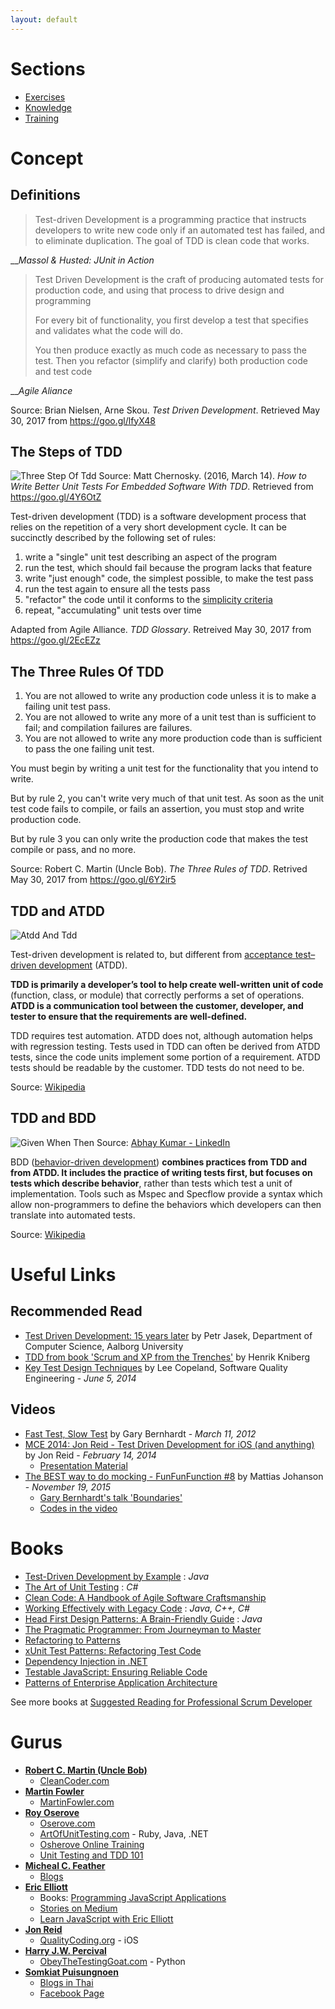 ```yaml
---
layout: default
---
```


# Sections
- [Exercises](exercises)
- [Knowledge](knowledge)
- [Training](training)

# Concept

## Definitions

> Test-driven Development is a programming practice that instructs developers to write new code only if an automated test has failed, and to eliminate duplication. The goal of TDD is clean code that works.

__*Massol & Husted: JUnit in Action*

> Test Driven Development is the craft of producing automated tests for production code, and using that process to drive design and programming
> 
> For every bit of functionality, you first develop a test that specifies and validates what the code will do.
> 
> You then produce exactly as much code as necessary to pass the test. Then you refactor (simplify and clarify) both production code and test code

__*Agile Aliance*

Source: Brian Nielsen, Arne Skou. *Test Driven Development*. Retrieved May 30, 2017 from https://goo.gl/lfyX48

## The Steps of TDD

![Three Step Of Tdd](/uploads/tdd/three-step-of-tdd.png "Three Step Of Tdd")
    Source: Matt Chernosky. (2016, March 14). *How to Write Better Unit Tests For Embedded Software With TDD*. Retrieved from https://goo.gl/4Y6OtZ

Test-driven development (TDD) is a software development process that relies on the repetition of a very short development cycle. It can be succinctly described by the following set of rules:

1. write a "single" unit test describing an aspect of the program
2. run the test, which should fail because the program lacks that feature
3. write "just enough" code, the simplest possible, to make the test pass
4. run the test again to ensure all the tests pass
5. "refactor" the code until it conforms to the [simplicity criteria](https://www.agilealliance.org/glossary/rules-of-simplicity/)
6. repeat, "accumulating" unit tests over time


Adapted from Agile Alliance. *TDD Glossary*. Retreived May 30, 2017 from https://goo.gl/2EcEZz

## The Three Rules Of TDD

1. You are not allowed to write any production code unless it is to make a failing unit test pass.
2. You are not allowed to write any more of a unit test than is sufficient to fail; and compilation failures are failures.
3. You are not allowed to write any more production code than is sufficient to pass the one failing unit test.

You must begin by writing a unit test for the functionality that you intend to write.

But by rule 2, you can't write very much of that unit test. As soon as the unit test code fails to compile, or fails an assertion, you must stop and write production code.

But by rule 3 you can only write the production code that makes the test compile or pass, and no more.

Source: Robert C. Martin (Uncle Bob). *The Three Rules of TDD*. Retrived May 30, 2017 from https://goo.gl/6Y2ir5

## TDD and ATDD

![Atdd And Tdd](/uploads/tdd/atdd-and-tdd.png "Atdd And Tdd")

Test-driven development is related to, but different from [acceptance test–driven development](https://en.wikipedia.org/wiki/Acceptance_test%E2%80%93driven_development) (ATDD).

**TDD is primarily a developer’s tool to help create well-written unit of code** (function, class, or module) that correctly performs a set of operations. **ATDD is a communication tool between the customer, developer, and tester to ensure that the requirements are well-defined.**

TDD requires test automation. ATDD does not, although automation helps with regression testing. Tests used in TDD can often be derived from ATDD tests, since the code units implement some portion of a requirement. ATDD tests should be readable by the customer. TDD tests do not need to be.

Source: [Wikipedia](https://en.wikipedia.org/wiki/Test-driven_development#TDD_and_ATDD)

## TDD and BDD

![Given When Then](/uploads/tdd/given-when-then.jpg "Given When Then")
    Source: [Abhay Kumar - LinkedIn](https://www.linkedin.com/pulse/behavior-driven-development-tools-java-developers-abhay-kumar)

BDD ([behavior-driven development](https://en.wikipedia.org/wiki/Behavior-driven_development)) **combines practices from TDD and from ATDD. It includes the practice of writing tests first, but focuses on tests which describe behavior**, rather than tests which test a unit of implementation. Tools such as Mspec and Specflow provide a syntax which allow non-programmers to define the behaviors which developers can then translate into automated tests.

Source: [Wikipedia](https://en.wikipedia.org/wiki/Test-driven_development#TDD_and_BDD)

# Useful Links

## Recommended Read

- [Test Driven Development: 15 years later](https://goo.gl/VfkjmV) by Petr Jasek, Department of Computer Science, Aalborg University
- [TDD from book 'Scrum and XP from the Trenches'](http://wiki.chairat.me/scrum/#wiki-toc-test-driven-development-tdd) by Henrik Kniberg
- [Key Test Design Techniques](https://s3-ap-southeast-1.amazonaws.com/pacroy/Key+Test+Design+Techniques.pdf) by Lee Copeland, Software Quality Engineering - *June 5, 2014*

## Videos
- [Fast Test, Slow Test](https://youtu.be/RAxiiRPHS9k) by Gary Bernhardt - *March 11, 2012*
- [MCE 2014: Jon Reid - Test Driven Development for iOS (and anything)](https://youtu.be/Jzlz3Bx-NzM) by Jon Reid - *February 14, 2014*
    - [Presentation Material](http://qualitycoding.org/files/ControllingDependencies.pdf)
- [The BEST way to do mocking - FunFunFunction #8](https://youtu.be/fgqh-OZjpYY) by Mattias Johanson - *November 19, 2015*
    - [Gary Bernhardt's talk 'Boundaries'](https://www.destroyallsoftware.com/talks/boundaries)
    - [Codes in the video](https://github.com/mpj/workroom-lights-killer)

# Books

- [Test-Driven Development by Example](https://www.amazon.com/Test-Driven-Development-Kent-Beck/dp/0321146530) : _Java_
- [The Art of Unit Testing](https://www.amazon.com/Art-Unit-Testing-examples/dp/1617290890/) : _C#_
- [Clean Code: A Handbook of Agile Software Craftsmanship](https://www.amazon.com/Clean-Code-Handbook-Software-Craftsmanship/dp/0132350882)
- [Working Effectively with Legacy Code](https://www.amazon.com/Working-Effectively-Legacy-Michael-Feathers/dp/0131177052/) : _Java, C++, C#_
- [Head First Design Patterns: A Brain-Friendly Guide](https://www.amazon.com/Head-First-Design-Patterns-Brain-Friendly/dp/0596007124) : _Java_
- [The Pragmatic Programmer: From Journeyman to Master](https://www.amazon.com/Pragmatic-Programmer-Journeyman-Master/dp/020161622X/)
- [Refactoring to Patterns](https://www.amazon.com/Refactoring-Patterns-Joshua-Kerievsky/dp/0321213351)
- [xUnit Test Patterns: Refactoring Test Code](https://www.amazon.com/xUnit-Test-Patterns-Refactoring-Code/dp/0131495054/)
- [Dependency Injection in .NET](https://www.amazon.com/Dependency-Injection-NET-Mark-Seemann/dp/1935182501/)
- [Testable JavaScript: Ensuring Reliable Code](https://www.amazon.com/Testable-JavaScript-Ensuring-Reliable-Code/dp/1449323391)
- [Patterns of Enterprise Application Architecture](https://www.amazon.com/Patterns-Enterprise-Application-Architecture-Martin/dp/0321127420/)

See more books at [Suggested Reading for Professional Scrum Developer](https://www.scrum.org/resources/suggested-reading-professional-scrum-developer)

# Gurus

- [**Robert C. Martin (Uncle Bob)**](http://twitter.com/unclebobmartin) 
    - [CleanCoder.com](http://blog.cleancoder.com/)
- [**Martin Fowler**](http://www.martinfowler.com/aboutMe.html) 
    - [MartinFowler.com](http://www.martinfowler.com/)
- [**Roy Oserove**](http://osherove.com/about/) 
    - [Oserove.com](http://osherove.com/)
    - [ArtOfUnitTesting.com](http://artofunittesting.com/) - Ruby, Java, .NET
    - [Osherove Online Training](http://courses.osherove.com/)
    - [Unit Testing and TDD 101](http://courses.osherove.com/courses/the-art-of-unit-testing-tdd-master-class-in-net/lectures/54779)
- [**Micheal C. Feather**](https://michaelfeathers.silvrback.com/bio)
    - [Blogs](https://michaelfeathers.silvrback.com/)
- [**Eric Elliott**](https://twitter.com/_ericelliott)
    - Books: [Programming JavaScript Applications](https://ericelliottjs.com/product/programming-javascript-applications-paper-ebook-bundle/)
    - [Stories on Medium](https://medium.com/@_ericelliott)
    - [Learn JavaScript with Eric Elliott](http://ericelliottjs.com/product/lifetime-access-pass/)
- [**Jon Reid**](http://twitter.com/qcoding)
    - [QualityCoding.org](http://qualitycoding.org/) - iOS
- [**Harry J.W. Percival**](obeythetestinggoat@gmail.com)
    - [ObeyTheTestingGoat.com](http://www.obeythetestinggoat.com/) - Python
- [**Somkiat Puisungnoen**](https://www.linkedin.com/in/somkiat)
    - [Blogs in Thai](http://www.somkiat.cc/tag/tdd/)
    - [Facebook Page](https://www.facebook.com/somkiat.cc)